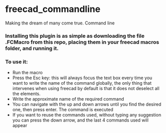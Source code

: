 # freecad_commandline
Making the dream of many come true. Command line

### Installing this plugin is as simple as downloading the file .FCMacro from this repo, placing them in your freecad macros folder, and running it.


### To use it:
- Run the macro
- Press the Esc key: this will always focus the text box every time you want to write the name of the command globally, the only thing that intervenes when using freecad by default is that it does not deselect all the elements.
- Write the approximate name of the required command
- You can navigate with the up and down arrows until you find the desired one, then press enter. The command is executed
- If you want to reuse the commands used, without typing any suggestion you can press the down arrow, and the last 4 commands used will appear


